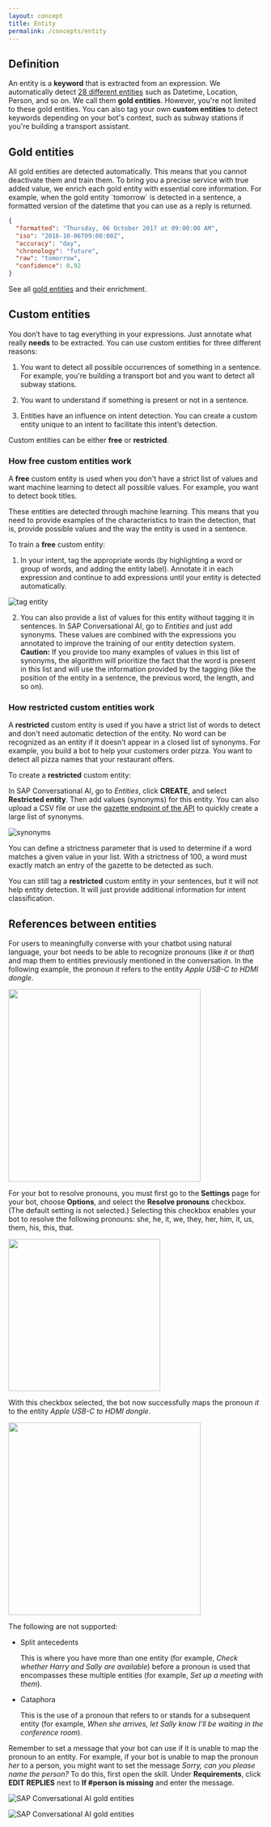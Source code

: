 ```yaml
---
layout: concept
title: Entity
permalink: /concepts/entity
---
```


## Definition
An entity is a **keyword** that is extracted from an expression.
We automatically detect <a href="https://cai.tools.sap/docs/concepts/gold-entities" target="_blank" >28 different entities</a> such as Datetime, Location, Person, and so on.
We call them **gold entities**.
However, you're not limited to these gold entities. You can also tag your own **custom entities** to detect keywords depending on your bot's context, such as subway stations if you're building a transport assistant.

## Gold entities

All gold entities are detected automatically. This means that you cannot deactivate them and train them. To bring you a precise service with true added value, we enrich each gold entity with essential core information.
For example, when the gold entity \`tomorrow\` is detected in a sentence, a formatted version of the datetime that you can use as a reply is returned.

~~~ json
{
  "formatted": "Thursday, 06 October 2017 at 09:00:00 AM",
  "iso": "2016-10-06T09:00:00Z",
  "accuracy": "day",
  "chronology": "future",
  "raw": "tomorrow",
  "confidence": 0.92
}
~~~

See all <a target="_blank" rel="noopener noreferrer" href="https://cai.tools.sap/docs/concepts/gold-entities">gold entities</a> and their enrichment.

## Custom entities

You don’t have to tag everything in your expressions. Just annotate what really **needs** to be extracted.
You can use custom entities for three different reasons:

1) You want to detect all possible occurrences of something in a sentence. For example, you're building a transport bot and you want to detect all subway stations.

2) You want to understand if something is present or not in a sentence. 

3) Entities have an influence on intent detection. You can create a custom entity unique to an intent to facilitate this intent’s detection.

Custom entities can be either **free** or **restricted**.

### How free custom entities work

A **free** custom entity is used when you don't have a strict list of values and want machine learning to detect all possible values. For example, you want to detect book titles.

These entities are detected through machine learning. This means that you need to provide examples of the characteristics to train the detection, that is, provide possible values and the way the entity is used in a sentence.

To train a **free** custom entity:

1) In your intent, tag the appropriate words (by highlighting a word or group of words, and adding the entity label). Annotate it in each expression and continue to add expressions until your entity is detected automatically.

![tag entity](https://cdn.recast.ai/man/nlp-lexic/tag-entity.png)

2) You can also provide a list of values for this entity without tagging it in sentences. In SAP Conversational AI, go to *Entities* and just add synonyms. These values are combined with the expressions you annotated to improve the training of our entity detection system. **Caution:** If you provide too many examples of values in this list of synonyms, the algorithm will prioritize the fact that the word is present in this list and will use the information provided by the tagging (like the position of the entity in a sentence, the previous word, the length, and so on).

### How restricted custom entities work

A **restricted** custom entity is used if you have a strict list of words to detect and don't need automatic detection of the entity. No word can be recognized as an entity if it doesn’t appear in a closed list of synonyms. For example, you build a bot to help your customers order pizza. You want to detect all pizza names that your restaurant offers.

To create a **restricted** custom entity:

In SAP Conversational AI, go to *Entities*, click **CREATE**, and select **Restricted entity**. Then add values (synonyms) for this entity. You can also upload a CSV file or use the [gazette endpoint of the API](https://cai.tools.sap/docs/api-reference/#gazettes) to quickly create a large list of synonyms.

![synonyms](https://cdn.cai.tools.sap/man/nlp-lexic/synonym-list.png)

You can define a strictness parameter that is used to determine if a word matches a given value in your list. With a strictness of 100, a word must exactly match an entry of the gazette to be detected as such.

You can still tag a **restricted** custom entity in your sentences, but it will not help entity detection. It will just provide additional information for intent classification.

## References between entities

For users to meaningfully converse with your chatbot using natural language, your bot needs to be able to recognize pronouns (like *it* or *that*) and map them to entities previously mentioned in the conversation. In the following example, the pronoun *it* refers to the entity *Apple USB-C to HDMI dongle*.

<img src='https://cdn.cai.tools.sap/man/nlp-lexic/entity-and-pronoun-example.png' width='380px' />

For your bot to resolve pronouns, you must first go to the **Settings** page for your bot, choose **Options**, and select the **Resolve pronouns** checkbox. (The default setting is not selected.) Selecting this checkbox enables your bot to resolve the following pronouns: she, he, it, we, they, her, him, it, us, them, his, this, that.

<img src='https://cdn.cai.tools.sap/man/nlp-lexic/resolve-pronouns-checkbox.png' width='300px' />

With this checkbox selected, the bot now successfully maps the pronoun *it* to the entity *Apple USB-C to HDMI dongle*.

<img src='https://cdn.cai.tools.sap/man/nlp-lexic/entity-and-pronoun-resolved.png' width='380px' />

The following are not supported:
 
* Split antecedents

  This is where you have more than one entity (for example, *Check whether Harry and Sally are available*) before a pronoun is used that encompasses these multiple entities (for example, *Set up a meeting with them*).
 
* Cataphora

  This is the use of a pronoun that refers to or stands for a subsequent entity (for example, *When she arrives, let Sally know I’ll be waiting in the conference room*). 
 
Remember to set a message that your bot can use if it is unable to map the pronoun to an entity. For example, if your bot is unable to map the pronoun *her* to a person, you might want to set the message *Sorry, can you please name the person?* To do this, first open the skill. Under **Requirements**, click **EDIT REPLIES** next to **If #person is missing** and enter the message.

![SAP Conversational AI gold entities](https://cdn.cai.tools.sap/man/nlp-lexic/edit-replies.png)

![SAP Conversational AI gold entities](https://cdn.cai.tools.sap/man/nlp-lexic/message-example.png)
